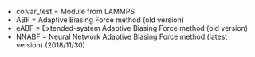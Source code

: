 * colvar_test = Module from LAMMPS
* ABF = Adaptive Biasing Force method (old version)
* eABF = Extended-system Adaptive Biasing Force method (old version)
* NNABF = Neural Network Adaptive Biasing Force method (latest version) (2018/11/30)
